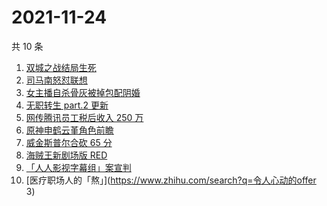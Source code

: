 # 2021-11-24

共 10 条

<!-- BEGIN ZHIHUSEARCH -->
<!-- 最后更新时间 Wed Nov 24 2021 00:12:52 GMT+0800 (China Standard Time) -->
1. [双城之战结局生死](https://www.zhihu.com/search?q=双城之战)
1. [司马南怒怼联想](https://www.zhihu.com/search?q=司马南)
1. [女主播自杀骨灰被掉包配阴婚](https://www.zhihu.com/search?q=女主播自杀)
1. [无职转生 part.2 更新](https://www.zhihu.com/search?q=无职转生)
1. [网传腾讯员工税后收入 250 万](https://www.zhihu.com/search?q=腾讯员工)
1. [原神申鹤云堇角色前瞻](https://www.zhihu.com/search?q=原神)
1. [威金斯普尔合砍 65 分](https://www.zhihu.com/search?q=勇士)
1. [海贼王新剧场版 RED](https://www.zhihu.com/search?q=海贼王)
1. [「人人影视字幕组」案宣判](https://www.zhihu.com/search?q=人人影视)
1. [医疗职场人的「熬」](https://www.zhihu.com/search?q=令人心动的offer 3)
<!-- END ZHIHUSEARCH -->

